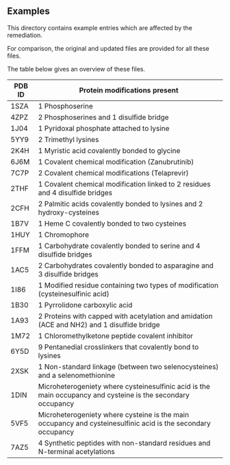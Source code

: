 ## Examples

This directory contains example entries which are affected by the remediation.

For comparison, the original and updated files are provided for all these files.

The table below gives an overview of these files.

| PDB ID | Protein modifications present                                                                                |
|--------|--------------------------------------------------------------------------------------------------------------|
| 1SZA   | 1 Phosphoserine                                                                                              | 
| 4ZPZ   | 2 Phosphoserines and 1 disulfide bridge                                                                      |
| 1J04   | 1 Pyridoxal phosphate attached to lysine                                                                     |
| 5YY9   | 2 Trimethyl lysines                                                                                          |
| 2K4H   | 1 Myristic acid covalently bonded to glycine                                                                 |
| 6J6M   | 1 Covalent chemical modification (Zanubrutinib)                                                              | 
| 7C7P   | 2 Covalent chemical modifications (Telaprevir)                                                               |
| 2THF   | 1 Covalent chemical modification linked to 2 residues and 4 disulfide bridges                                | 
| 2CFH   | 2 Palmitic acids covalently bonded to lysines and 2 hydroxy-cysteines                                        |
| 1B7V   | 1 Heme C covalently bonded to two cysteines                                                                  | 
| 1HUY   | 1 Chromophore                                                                                                | 
| 1FFM   | 1 Carbohydrate covalently bonded to serine and 4 disulfide bridges                                           |
| 1AC5   | 2 Carbohydrates covalently bonded to asparagine and 3 disulfide bridges                                      | 
| 1I86   | 1 Modified residue containing two types of modification (cysteinesulfinic acid)                              |
| 1B30   | 1 Pyrrolidone carboxylic acid                                                                                | 
| 1A93   | 2 Proteins with capped with acetylation and amidation (ACE and NH2) and 1 disulfide bridge                   | 
| 1M72   | 1 Chloromethylketone peptide covalent inhibitor                                                              |
| 6Y5D   | 9 Pentanedial crosslinkers that covalently bond to lysines                                                   | 
| 2XSK   | 1 Non-standard linkage (between two selenocysteines) and a selenomethionine                                  | 
| 1DIN   | Microheterogeniety where cysteinesulfinic acid is the main occupancy and cysteine is the secondary occupancy |
| 5VF5   | Microheterogeniety where cysteine is the main occupancy and cysteinesulfinic acid is the secondary occupancy |
| 7AZ5   | 4 Synthetic peptides with non-standard residues and N-terminal acetylations                                  |




